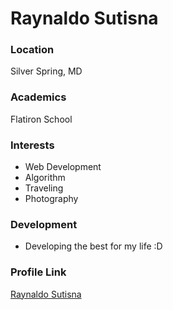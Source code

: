 # Raynaldo Sutisna

### Location

Silver Spring, MD

### Academics

Flatiron School

### Interests

- Web Development
- Algorithm
- Traveling
- Photography

### Development

- Developing the best for my life :D

### Profile Link

[Raynaldo Sutisna](https://github.com/raaynaldo)